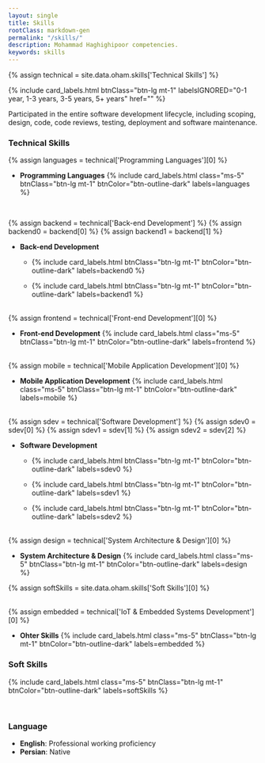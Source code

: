 ```yaml
---
layout: single
title: Skills
rootClass: markdown-gen
permalink: "/skills/"
description: Mohammad Haghighipoor competencies.
keywords: skills
---
```


{% assign technical = site.data.oham.skills['Technical Skills'] %}

{% include card_labels.html btnClass="btn-lg mt-1" 
    labelsIGNORED="0-1 year, 1-3 years, 3-5 years, 5+ years" href="" %}

Participated in the entire software development lifecycle, including scoping, design, code, code reviews, testing, deployment and software maintenance.

### Technical Skills
{% assign languages = technical['Programming Languages'][0] %}

- **Programming Languages**
{% include card_labels.html class="ms-5" btnClass="btn-lg mt-1" btnColor="btn-outline-dark" labels=languages %}

<br>

{% assign backend = technical['Back-end Development'] %}
{% assign backend0 = backend[0] %}
{% assign backend1 = backend[1] %}

- **Back-end Development**
    - {% include card_labels.html btnClass="btn-lg mt-1" btnColor="btn-outline-dark" labels=backend0 %}

    - {% include card_labels.html btnClass="btn-lg mt-1" btnColor="btn-outline-dark" labels=backend1 %}

<br>
{% assign frontend = technical['Front-end Development'][0] %}

- **Front-end Development**
{% include card_labels.html class="ms-5" btnClass="btn-lg mt-1" btnColor="btn-outline-dark"
    labels=frontend %}

<br>
{% assign mobile = technical['Mobile Application Development'][0] %}

- **Mobile Application Development**
{% include card_labels.html class="ms-5" btnClass="btn-lg mt-1" btnColor="btn-outline-dark"
    labels=mobile %}

<br>
{% assign sdev = technical['Software Development'] %}
{% assign sdev0 = sdev[0] %}
{% assign sdev1 = sdev[1] %}
{% assign sdev2 = sdev[2] %}

- **Software Development**
    - {% include card_labels.html btnClass="btn-lg mt-1" btnColor="btn-outline-dark" labels=sdev0 %}

    - {% include card_labels.html btnClass="btn-lg mt-1" btnColor="btn-outline-dark" labels=sdev1 %}
    
    - {% include card_labels.html btnClass="btn-lg mt-1" btnColor="btn-outline-dark" labels=sdev2 %}

<br>
{% assign design = technical['System Architecture & Design'][0] %}

- **System Architecture & Design**
{% include card_labels.html class="ms-5" btnClass="btn-lg mt-1" btnColor="btn-outline-dark" labels=design %}

{% assign softSkills = site.data.oham.skills['Soft Skills'][0] %}

<br>
{% assign embedded = technical['IoT & Embedded Systems Development'][0] %}

- **Ohter Skills**
{% include card_labels.html class="ms-5" btnClass="btn-lg mt-1" btnColor="btn-outline-dark"
    labels=embedded %}
    
### Soft Skills
{% include card_labels.html class="ms-5" btnClass="btn-lg mt-1" btnColor="btn-outline-dark"
labels=softSkills %}

<br>


### Language
- **English**: Professional working proficiency
- **Persian**: Native